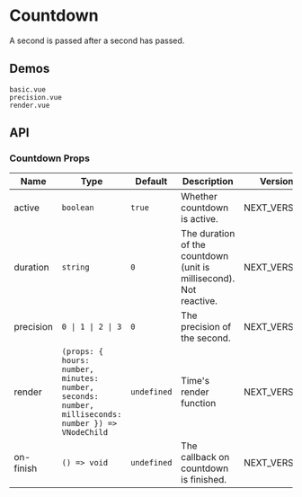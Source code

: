 # Countdown

A second is passed after a second has passed.

## Demos

```demo
basic.vue
precision.vue
render.vue
```

## API

### Countdown Props

| Name | Type | Default | Description | Version |
| --- | --- | --- | --- | --- |
| active | `boolean` | `true` | Whether countdown is active. | NEXT_VERSION |
| duration | `string` | `0` | The duration of the countdown (unit is millisecond). Not reactive. | NEXT_VERSION |
| precision | `0 \| 1 \| 2 \| 3` | `0` | The precision of the second. | NEXT_VERSION |
| render | `(props: { hours: number, minutes: number, seconds: number, milliseconds: number }) => VNodeChild` | `undefined` | Time's render function | NEXT_VERSION |
| on-finish | `() => void` | `undefined` | The callback on countdown is finished. | NEXT_VERSION |
